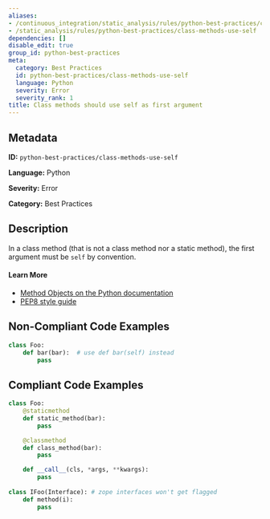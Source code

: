 ```yaml
---
aliases:
- /continuous_integration/static_analysis/rules/python-best-practices/class-methods-use-self
- /static_analysis/rules/python-best-practices/class-methods-use-self
dependencies: []
disable_edit: true
group_id: python-best-practices
meta:
  category: Best Practices
  id: python-best-practices/class-methods-use-self
  language: Python
  severity: Error
  severity_rank: 1
title: Class methods should use self as first argument
---
```

<!--  SOURCED FROM https://github.com/DataDog/datadog-static-analyzer-rule-docs -->


## Metadata
**ID:** `python-best-practices/class-methods-use-self`

**Language:** Python

**Severity:** Error

**Category:** Best Practices

## Description
In a class method (that is not a class method nor a static method), the first argument must be `self` by convention.

#### Learn More

 - [Method Objects on the Python documentation](https://docs.python.org/3.8/tutorial/classes.html#method-objects)
 - [PEP8 style guide](https://peps.python.org/pep-0008/#function-and-method-arguments)

## Non-Compliant Code Examples
```python
class Foo:
	def bar(bar):  # use def bar(self) instead
		pass
```

## Compliant Code Examples
```python
class Foo:
	@staticmethod
	def static_method(bar):
		pass

	@classmethod
	def class_method(bar):
		pass

	def __call__(cls, *args, **kwargs):
		pass
	
class IFoo(Interface): # zope interfaces won't get flagged
	def method(i):
		pass
```
